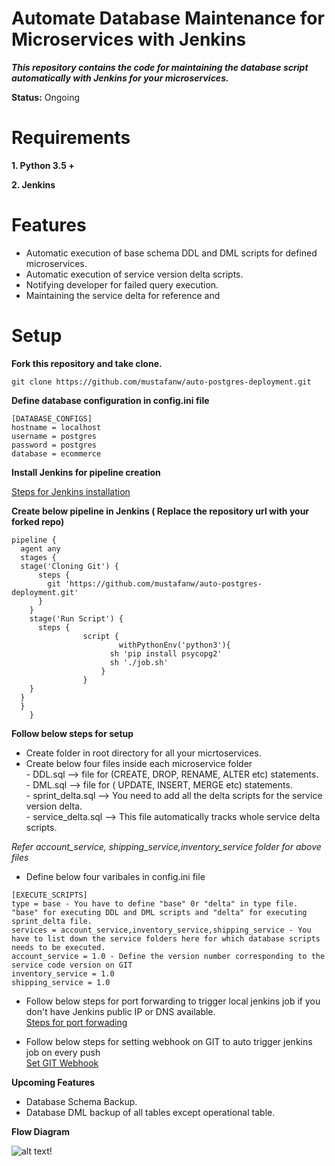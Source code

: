 # Automate Database Maintenance for Microservices with Jenkins
***This repository contains the code for maintaining the database script automatically with Jenkins for your microservices.***

**Status:** Ongoing

# Requirements
**1. Python 3.5 +**

**2. Jenkins**

Features
=========================

- Automatic execution of base schema DDL and DML scripts for defined microservices.
- Automatic execution of service version delta scripts.
- Notifying developer for failed query execution.
- Maintaining the service delta for reference and

Setup
=========================
**Fork this repository and take clone.**
```
git clone https://github.com/mustafanw/auto-postgres-deployment.git
```

**Define database configuration in config.ini file**

```
[DATABASE_CONFIGS]
hostname = localhost
username = postgres
password = postgres
database = ecommerce
```
**Install Jenkins for pipeline creation**

[Steps for Jenkins installation](https://www.digitalocean.com/community/tutorials/how-to-install-jenkins-on-ubuntu-16-04)

**Create below pipeline in Jenkins ( Replace the repository url with your forked repo)**
```
pipeline {
  agent any
  stages {
  stage('Cloning Git') {
      steps {
        git 'https://github.com/mustafanw/auto-postgres-deployment.git'
      }
    }
    stage('Run Script') {
      steps {
                script {
                        withPythonEnv('python3'){
                      sh 'pip install psycopg2'
                      sh './job.sh'
                    }
                }
    }
  }
  }
    }
 ```

**Follow below steps for setup**
- Create folder in root directory for all your micrtoservices.
- Create below four files inside each microservice folder  
      - DDL.sql --> file for (CREATE, DROP, RENAME, ALTER etc) statements.  
      - DML.sql --> file for ( UPDATE, INSERT, MERGE etc) statements.  
      - sprint_delta.sql --> You need to add all the delta scripts for the service version delta.  
      - service_delta.sql --> This file automatically tracks whole service delta scripts.  
      
*Refer account_service, shipping_service,inventory_service folder for above files*
- Define below four varibales in config.ini file
```
[EXECUTE_SCRIPTS]
type = base - You have to define "base" 0r "delta" in type file. "base" for executing DDL and DML scripts and "delta" for executing sprint_delta file.
services = account_service,inventory_service,shipping_service - You have to list down the service folders here for which database scripts needs to be executed.
account_service = 1.0 - Define the version number corresponding to the service code version on GIT
inventory_service = 1.0
shipping_service = 1.0
```
- Follow below steps for port forwarding to trigger local jenkins job if you don't have Jenkins public IP or DNS available.  
[Steps for port forwading](https://medium.com/@ganeshvelrajan/make-your-web-services-go-online-securely-in-less-than-5-minutes-ee0b304f88c7)

- Follow below steps for setting webhook on GIT to auto trigger jenkins job on every push  
[Set GIT Webhook](https://www.socketxp.com/webhookrelay/github-webhook-localhost-jenkins)

**Upcoming Features**
- Database Schema Backup.
- Database DML backup of all tables except operational table.

**Flow Diagram**

![alt text](https://user-images.githubusercontent.com/24622641/93015619-80bf8e80-f5d8-11ea-8aab-876e1f5ed90c.JPG)!


